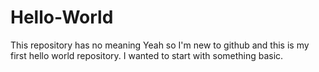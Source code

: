 # Hello-World

This repository has no meaning
Yeah so I'm new to github and this is my first hello world repository.
I wanted to start with something basic.
